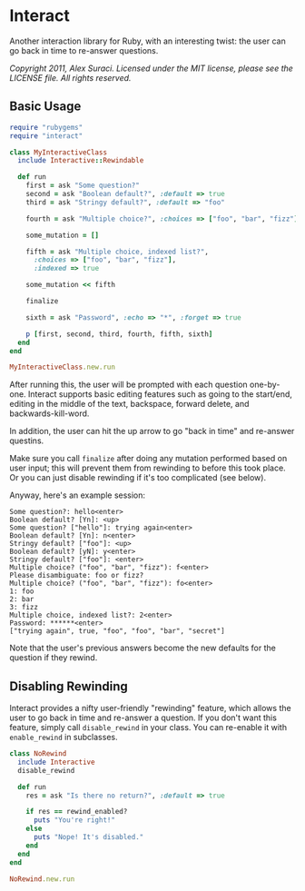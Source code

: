 # Interact

Another interaction library for Ruby, with an interesting twist: the user can
go back in time to re-answer questions.

*Copyright 2011, Alex Suraci. Licensed under the MIT license, please see the
LICENSE file. All rights reserved.*


## Basic Usage

```ruby
require "rubygems"
require "interact"

class MyInteractiveClass
  include Interactive::Rewindable

  def run
    first = ask "Some question?"
    second = ask "Boolean default?", :default => true
    third = ask "Stringy default?", :default => "foo"

    fourth = ask "Multiple choice?", :choices => ["foo", "bar", "fizz"]

    some_mutation = []

    fifth = ask "Multiple choice, indexed list?",
      :choices => ["foo", "bar", "fizz"],
      :indexed => true

    some_mutation << fifth

    finalize

    sixth = ask "Password", :echo => "*", :forget => true

    p [first, second, third, fourth, fifth, sixth]
  end
end

MyInteractiveClass.new.run
```

After running this, the user will be prompted with each question one-by-one.
Interact supports basic editing features such as going to the start/end,
editing in the middle of the text, backspace, forward delete, and
backwards-kill-word.

In addition, the user can hit the up arrow to go "back in time" and re-answer
questins.

Make sure you call `finalize` after doing any mutation performed based on user
input; this will prevent them from rewinding to before this took place. Or you
can just disable rewinding if it's too complicated (see below).

Anyway, here's an example session:

```
Some question?: hello<enter>
Boolean default? [Yn]: <up>
Some question? ["hello"]: trying again<enter>
Boolean default? [Yn]: n<enter>
Stringy default? ["foo"]: <up>
Boolean default? [yN]: y<enter>
Stringy default? ["foo"]: <enter>
Multiple choice? ("foo", "bar", "fizz"): f<enter>
Please disambiguate: foo or fizz?
Multiple choice? ("foo", "bar", "fizz"): fo<enter>
1: foo
2: bar
3: fizz
Multiple choice, indexed list?: 2<enter>
Password: ******<enter>
["trying again", true, "foo", "foo", "bar", "secret"]
```

Note that the user's previous answers become the new defaults for the question
if they rewind.

## Disabling Rewinding

Interact provides a nifty user-friendly "rewinding" feature, which allows the
user to go back in time and re-answer a question. If you don't want this
feature, simply call `disable_rewind` in your class. You can re-enable it with
`enable_rewind` in subclasses.

```ruby
class NoRewind
  include Interactive
  disable_rewind

  def run
    res = ask "Is there no return?", :default => true

    if res == rewind_enabled?
      puts "You're right!"
    else
      puts "Nope! It's disabled."
    end
  end
end

NoRewind.new.run
```
